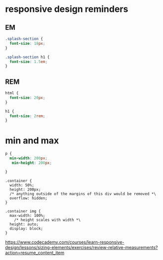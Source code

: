 # responsive design reminders 

## EM 
```css
.splash-section {
  font-size: 18px;
}

.splash-section h1 {
  font-size: 1.5em;
}

```

## REM 
```css
html {
  font-size: 20px;
}

h1 {
  font-size: 2rem;
}

```

# min and max
```css
p {
  min-width: 200px;
   min-height: 200px;

}
```


```
.container {
  width: 50%;
  height: 200px;
  /* anything outside of the margins of this div would be removed *\
  overflow: hidden;
}

.container img {
  max-width: 100%;
    /* height scales with width *\
  height: auto;
  display: block;
}
```

https://www.codecademy.com/courses/learn-responsive-design/lessons/sizing-elements/exercises/review-relative-measurements?action=resume_content_item
